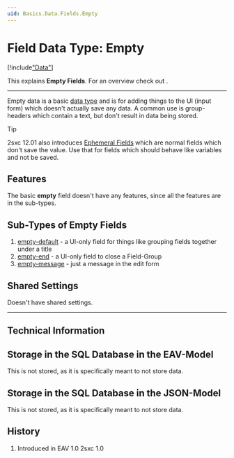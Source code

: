 ```yaml
---
uid: Basics.Data.Fields.Empty
---
```


# Field Data Type: Empty

[!include["Data"](~/pages/basics/data/_shared-content-types.md)]

This explains **Empty Fields**. For an overview check out [](xref:Basics.Data.Index).

---


Empty data is a basic [data type](xref:Basics.Data.Fields.Index) and is for adding things to the UI (input form) which doesn't actually save any data. A common use is group-headers which contain a text, but don't result in data being stored.

> [!TIP]
> 2sxc 12.01 also introduces [Ephemeral Fields](xref:Basics.Data.Fields.Ephemeral) which are normal fields which don't save the value. Use that for fields which should behave like variables and not be saved. 

## Features 

The basic **empty** field doesn't have any features, since all the features are in the sub-types. 

## Sub-Types of Empty Fields

1. [empty-default](xref:Basics.Data.Fields.Empty-Default) - a UI-only field for things like grouping fields together under a title
1. [empty-end](xref:Basics.Data.Fields.Empty-End) - a UI-only field to close a Field-Group
1. [empty-message](xref:Basics.Data.Fields.Empty-Message) - just a message in the edit form
## Shared Settings

Doesn't have shared settings.



---

## Technical Information

## Storage in the SQL Database in the EAV-Model

This is not stored, as it is specifically meant to not store data. 

## Storage in the SQL Database in the JSON-Model

This is not stored, as it is specifically meant to not store data. 


## History

1. Introduced in EAV 1.0 2sxc 1.0